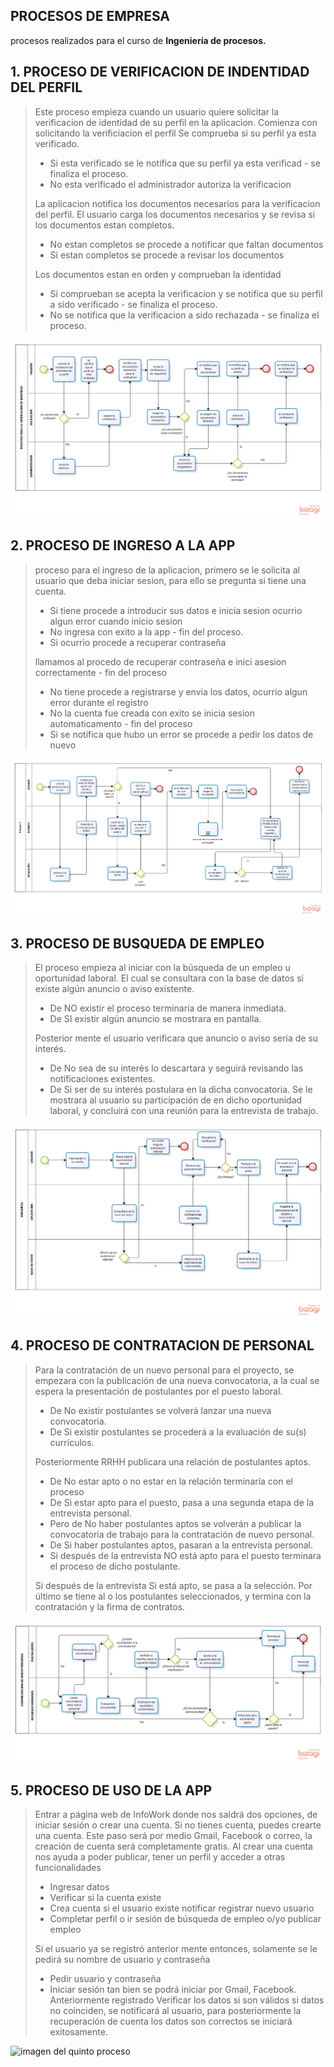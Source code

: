 ## PROCESOS DE EMPRESA
procesos realizados para el curso de **Ingeniería de procesos.**


## 1. PROCESO DE VERIFICACION DE INDENTIDAD DEL PERFIL
> Este proceso empieza cuando un usuario quiere solicitar la verificacion de identidad de su perfil en la aplicacion.
> Comienza con solicitando la verificiacion el perfil
> Se comprueba si su perfil ya esta verificado.
> - Si esta verificado se le notifica que su perfil ya esta verificad - se finaliza el proceso.
> - No esta verificado el administrador autoriza la verificacion
> 
> La aplicacion notifica los documentos necesarios para la verificacion del perfil.
> El usuario carga los documentos necesarios y se revisa si los documentos estan completos.
> - No estan completos se procede a notificar que faltan documentos
> - Si estan completos se procede a revisar los documentos
> 
> Los documentos estan en orden y comprueban la identidad
> - Si comprueban se acepta la verificacion y se notifica que su perfil a sido verificado - se finaliza el proceso.
> - No se notifica que la verificacion a sido rechazada - se finaliza el proceso.

![imagen el primer proceso]('./../1-proceso-verificacion-del-perfil.png)


## 2. PROCESO DE INGRESO A LA APP
> proceso para el ingreso de la aplicacion, primero se le solicita al usuario que deba iniciar sesion, para ello se pregunta si tiene una cuenta.
> - Si tiene procede a introducir sus datos e inicia sesion
> ocurrio algun error cuando inicio sesion
> - No ingresa con exito a la app - fin del proceso.
> - Si ocurrio procede a recuperar contraseña
> 
> llamamos al procedo de recuperar contraseña e inici asesion correctamente - fin del proceso
> - No tiene procede a registrarse y envia los datos, ocurrio algun error durante el registro
> - No la cuenta fue creada con exito se inicia sesion automaticamento - fin del proceso
> - Si se notifica que hubo un error se procede a pedir los datos de nuevo

![imagen del segundo proceso](./2-proceso-de-ingreso.png)


## 3. PROCESO DE BUSQUEDA DE EMPLEO

> El proceso empieza al iniciar con la búsqueda de un empleo u oportunidad laboral. El cual se consultara con la base de datos si existe algún anuncio o aviso existente.
> - De NO existir el proceso terminaría de manera inmediata.
> - De SI existir algún anuncio se mostrara en pantalla.
> 
> Posterior mente el usuario verificara que anuncio o aviso seria de su interés.
> - De No sea de su interés lo descartara y seguirá revisando las notificaciones existentes.
> - De Si ser de su interés postulara en la dicha convocatoria.
Se le mostrara al usuario su participación de en dicho oportunidad laboral, y concluirá con una reunión para la entrevista de trabajo.


![imagen del tercer proceso]('./../3-proceso-busqueda-empleo.png)


## 4. PROCESO DE CONTRATACION DE PERSONAL

> Para la contratación de un nuevo personal para el proyecto, se empezara con la publicación de una nueva convocatoria, a la cual se espera la presentación de postulantes por el puesto laboral.
> - De No existir postulantes se volverá lanzar una nueva convocatoria.
> - De Si existir postulantes se procederá a la evaluación de su(s) currículos.
> 
> Posteriormente RRHH publicara una relación de postulantes aptos. 
> - De No estar apto o no estar en la relación terminaría con el proceso
> - De Si estar apto para el puesto, pasa a una segunda etapa de la entrevista personal.
> - Pero de No haber postulantes aptos se volverán a publicar la convocatoria de trabajo para la contratación de nuevo personal.
> - De Si haber postulantes aptos, pasaran a la entrevista personal.
> - Si después de la entrevista NO está apto para el puesto terminara el proceso de dicho postulante.
> 
> Si después de la entrevista Si está apto, se pasa a la selección.
Por último se tiene al o los postulantes seleccionados, y termina con la contratación y la firma de contratos.

![imagen del cuarto proceso]('./../4-proceso-contratacion-de-personal.png)


## 5. PROCESO DE USO DE LA APP

> Entrar a página web de InfoWork donde nos saldrá dos opciones, de iniciar sesión o crear una cuenta.
> Si no tienes cuenta, puedes crearte una cuenta. Este paso será por medio Gmail, Facebook o correo, la creación de cuenta será completamente gratis. Al crear una cuenta nos ayuda a poder publicar, tener un perfil y acceder a otras funcionalidades
> -	Ingresar datos
> -	Verificar si la cuenta existe
> -	Crea cuenta si el usuario existe notificar registrar nuevo usuario
> -	Completar perfil o ir sesión de búsqueda de empleo o/yo publicar empleo
> 
> Si el usuario ya se registró anterior mente entonces, solamente se le pedirá su nombre de usuario y contraseña
> -	Pedir usuario y contraseña
> -	Iniciar sesión tan bien se podrá iniciar por Gmail, Facebook.
> Anteriormente registrado
> Verificar los datos si son válidos si datos no coinciden, se notificará al usuario, para posteriormente la recuperación de cuenta los datos son correctos se iniciará exitosamente.

![imagen del quinto proceso](./5-proceso-uso-de-la-app.png)